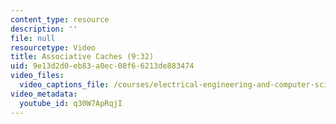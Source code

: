 ```yaml
---
content_type: resource
description: ''
file: null
resourcetype: Video
title: Associative Caches (9:32)
uid: 9e13d2d0-eb83-a0ec-08f6-6213de883474
video_files:
  video_captions_file: /courses/electrical-engineering-and-computer-science/6-004-computation-structures-spring-2017/c14/c14s2/c14s2v9/associative-caches-9-32-/q30W7ApRqjI.vtt
video_metadata:
  youtube_id: q30W7ApRqjI
---
```

